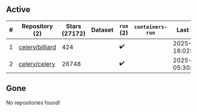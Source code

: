## Active
| # | Repository (2) | Stars (27172) | Dataset | `run` (2) | `containers-run` | Last Modified |
| --- | --- | --- | --- | --- | --- | --- |
| 1 | [celery/billiard](https://github.com/celery/billiard) | 424 |  | :heavy_check_mark: |  | 2025-05-13 18:02:18+00:00 |
| 2 | [celery/celery](https://github.com/celery/celery) | 26748 |  | :heavy_check_mark: |  | 2025-07-07 05:30:31+00:00 |

## Gone
No repositories found!
